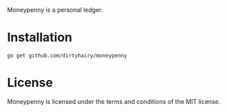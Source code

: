 Moneypenny is a personal ledger.

# Installation

```
go get github.com/dirtyhairy/moneypenny
```

# License

Moneypenny is licensed under the terms and conditions of the MIT license.

